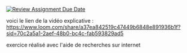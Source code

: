 [![Review Assignment Due Date](https://classroom.github.com/assets/deadline-readme-button-24ddc0f5d75046c5622901739e7c5dd533143b0c8e959d652212380cedb1ea36.svg)](https://classroom.github.com/a/918pTXMJ)

voici le lien de la vidéo explicative : https://www.loom.com/share/a37ea842519c47449b6848e891936b1f?sid=70c2a5a1-2aef-48b0-bc4c-fab593829ad5

 exercice réalisé avec l'aide de recherches sur internet 

